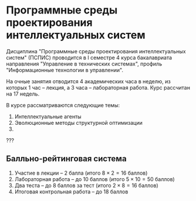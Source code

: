 # Программные среды проектирования интеллектуальных систем

Дисциплина "Программные среды проектирования интеллектуальных систем" (ПСПИС)
проводится в I семестре 4 курса бакалавриата направления "Управление в
технических системах", профиль "Информационные технологии в управлении".

На очные занятия отводится 4 академических часа в неделю, из которых 1 час –
лекция, а 3 часа – лабораторная работа.
Курс рассчитан на 17 недель.

В курсе рассматриваются следующие темы:

1. Интеллектуальные агенты
2. Эволюционные методы структурной оптимизации
3.

???

## Балльно-рейтинговая система

1. Участие в лекции – 2 балла (итого $8 \times 2 = 16$ баллов)
2. Лабораторная работа – до 10 баллов (итого $5 \times 10 = 50$ баллов)
3. Два теста – до 8 баллов за тест (итого $2 \times 8 = 16$ баллов)
4. Итоговая контрольная работа – до 18 баллов

```{.python .input}

```

